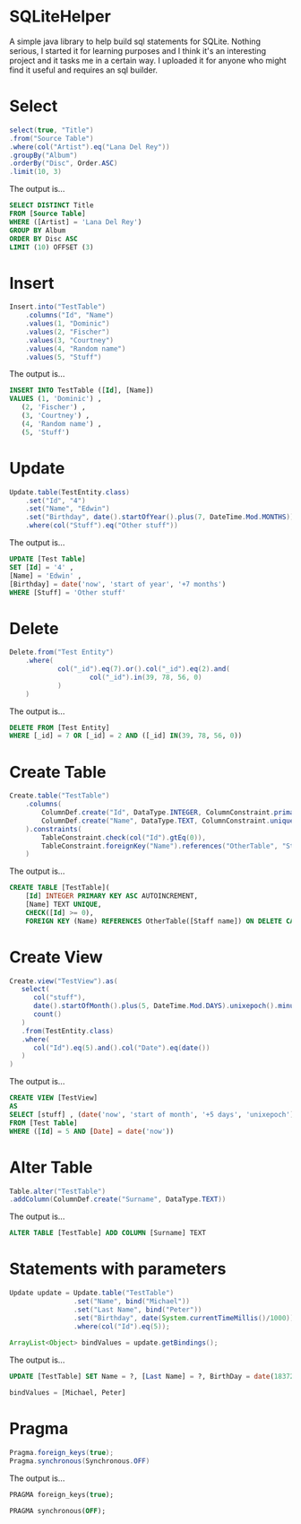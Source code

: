 # SQLiteHelper
A simple java library to help build sql statements for SQLite.
Nothing serious, I started it for learning purposes and I think it's an interesting project and it tasks me in a certain way.
I uploaded it for anyone who might find it useful and requires an sql builder.

# Select
```java
select(true, "Title")
.from("Source Table")
.where(col("Artist").eq("Lana Del Rey"))
.groupBy("Album")
.orderBy("Disc", Order.ASC)
.limit(10, 3)
```

The output is...
```sql
SELECT DISTINCT Title
FROM [Source Table] 
WHERE ([Artist] = 'Lana Del Rey') 
GROUP BY Album 
ORDER BY Disc ASC 
LIMIT (10) OFFSET (3)
```

# Insert
```java
Insert.into("TestTable")
	.columns("Id", "Name")
	.values(1, "Dominic")
	.values(2, "Fischer")
	.values(3, "Courtney")
	.values(4, "Random name")
	.values(5, "Stuff")
```

The output is...
```sql
INSERT INTO TestTable ([Id], [Name]) 
VALUES (1, 'Dominic') ,
   (2, 'Fischer') ,
   (3, 'Courtney') ,
   (4, 'Random name') ,
   (5, 'Stuff')
```

# Update
```java
Update.table(TestEntity.class)
	.set("Id", "4")
	.set("Name", "Edwin")
	.set("Birthday", date().startOfYear().plus(7, DateTime.Mod.MONTHS))
	.where(col("Stuff").eq("Other stuff"))
```

The output is...
```sql
UPDATE [Test Table] 
SET [Id] = '4' ,
[Name] = 'Edwin' ,
[Birthday] = date('now', 'start of year', '+7 months') 
WHERE [Stuff] = 'Other stuff'
```

# Delete
```java
Delete.from("Test Entity")
	.where(
			col("_id").eq(7).or().col("_id").eq(2).and(
					col("_id").in(39, 78, 56, 0)
			)
	)
```

The output is...
```sql
DELETE FROM [Test Entity] 
WHERE [_id] = 7 OR [_id] = 2 AND ([_id] IN(39, 78, 56, 0))
```

# Create Table
```java
Create.table("TestTable")
    .columns(
        ColumnDef.create("Id", DataType.INTEGER, ColumnConstraint.primaryKey(true, Order.ASC)),
        ColumnDef.create("Name", DataType.TEXT, ColumnConstraint.unique())
    ).constraints(
        TableConstraint.check(col("Id").gtEq(0)),
        TableConstraint.foreignKey("Name").references("OtherTable", "Staff name").onDelete(Action.CASCADE)
    )
```

The output is...
```sql
CREATE TABLE [TestTable](
    [Id] INTEGER PRIMARY KEY ASC AUTOINCREMENT, 
    [Name] TEXT UNIQUE, 
    CHECK([Id] >= 0), 
    FOREIGN KEY (Name) REFERENCES OtherTable([Staff name]) ON DELETE CASCADE);
```

# Create View
```java
Create.view("TestView").as(
   select(
      col("stuff"),
      date().startOfMonth().plus(5, DateTime.Mod.DAYS).unixepoch().minus(7),
      count()
   )
   .from(TestEntity.class)
   .where(
      col("Id").eq(5).and().col("Date").eq(date())
   )
)
```

The output is...
```sql
CREATE VIEW [TestView]
AS
SELECT [stuff] , (date('now', 'start of month', '+5 days', 'unixepoch') - (7)) , COUNT(*)
FROM [Test Table]
WHERE ([Id] = 5 AND [Date] = date('now'))
```

# Alter Table
```java
Table.alter("TestTable")
.addColumn(ColumnDef.create("Surname", DataType.TEXT))
```

The output is...
```sql
ALTER TABLE [TestTable] ADD COLUMN [Surname] TEXT
```

# Statements with parameters
```java
Update update = Update.table("TestTable")
				.set("Name", bind("Michael"))
				.set("Last Name", bind("Peter"))
				.set("Birthday", date(System.currentTimeMillis()/1000))
				.where(col("Id").eq(5));
		
ArrayList<Object> bindValues = update.getBindings();
```

The output is...
```sql
UPDATE [TestTable] SET Name = ?, [Last Name] = ?, BirthDay = date(1837293792) WHERE Id = 5

bindValues = [Michael, Peter]
```

# Pragma
```java
Pragma.foreign_keys(true);
Pragma.synchronous(Synchronous.OFF)
```

The output is...
```sql
PRAGMA foreign_keys(true);

PRAGMA synchronous(OFF);
```
